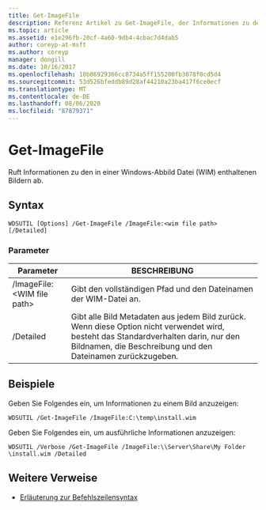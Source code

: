 ```yaml
---
title: Get-ImageFile
description: Referenz Artikel zu Get-ImageFile, der Informationen zu den Bildern abruft, die in einer Windows-Abbild Datei (WIM-Datei) enthalten sind.
ms.topic: article
ms.assetid: e1e296fb-20cf-4a60-9db4-4cbac7d4dab5
author: coreyp-at-msft
ms.author: coreyp
manager: dongill
ms.date: 10/16/2017
ms.openlocfilehash: 10b86929366cc8734a5ff155200fb3078f0cd5d4
ms.sourcegitcommit: 53d526bfeddb89d28af44210a23ba417f6ce0ecf
ms.translationtype: MT
ms.contentlocale: de-DE
ms.lasthandoff: 08/06/2020
ms.locfileid: "87879371"
---
```

# <a name="get-imagefile"></a>Get-ImageFile

Ruft Informationen zu den in einer Windows-Abbild Datei (WIM) enthaltenen Bildern ab.

## <a name="syntax"></a>Syntax

```
WDSUTIL [Options] /Get-ImageFile /ImageFile:<wim file path> [/Detailed]
```

### <a name="parameters"></a>Parameter

|Parameter|BESCHREIBUNG|
|---------|-----------|
|/ImageFile:\<WIM file path>|Gibt den vollständigen Pfad und den Dateinamen der WIM-Datei an.|
|/Detailed|Gibt alle Bild Metadaten aus jedem Bild zurück. Wenn diese Option nicht verwendet wird, besteht das Standardverhalten darin, nur den Bildnamen, die Beschreibung und den Dateinamen zurückzugeben.|

## <a name="examples"></a>Beispiele

Geben Sie Folgendes ein, um Informationen zu einem Bild anzuzeigen:
```
WDSUTIL /Get-ImageFile /ImageFile:C:\temp\install.wim
```
Geben Sie Folgendes ein, um ausführliche Informationen anzuzeigen:
```
WDSUTIL /Verbose /Get-ImageFile /ImageFile:\\Server\Share\My Folder \install.wim /Detailed
```

## <a name="additional-references"></a>Weitere Verweise

- [Erläuterung zur Befehlszeilensyntax](command-line-syntax-key.md)